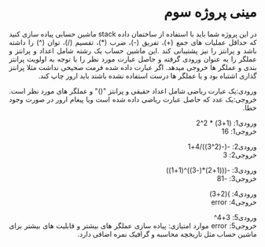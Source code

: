 <div dir='rtl' align="justify">
 
 #  مینی پروژه سوم
 
در این پروژه شما باید با استفاده از ساختمان داده stack   ماشین حسابی پیاده سازی کنید که حداقل عملیات های جمع (+)، تفریق (-)، ضرب (*)، تقسیم (/)، توان (^)  را داشته باشد و پرانتز را نیز پشتیبانی کند .این ماشین حساب یک رشته شامل اعداد و پرانتز و عملگر  را به عنوان ورودی گرفته و حاصل عبارت مورد نظر را با توجه به اولویت پرانتز بندی و عملگر ها  خروجی میدهد.
 اگر عبارت داده شده فرمت صحیحی نداشت مثلا پرانتز گذاری اشتباه بود و یا عملگر ها درست استفاده نشده باشند باید ارور چاپ کند.
 
 ورودی:یک عبارت ریاضی شامل اعداد حقیقی و پرانتز "()" و عملگر های مورد نظر است.
 خروجی:یک عدد که حاصل عبارت ریاضی داده شده است ویا پیغام ارور در صورت وجود خطا.
 
 ورودی1:
(1+3) * 2^2<br>
خروجی1:
16

ورودی2:
-(-(2^3))/4+1<br>
خروجی2:
3

ورودی3:
-(((1+2)*(-3))^(1+1))<br>
خروجی3:
-81

 ورودی4:
 )(2+3)<br>
 خروجی4:
 error
 
 ورودی5:
 3+4^<br>
 خروجی5:
 error
موارد امتیازی: پیاده سازی عملگر های بیشتر و قابلیت های بیشتر برای ماشین حساب مثل تاریخچه محاسبه و گرافیک نمره اضافی دارد.




<div>
